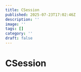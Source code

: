 ```yaml
---
title: CSession
published: 2025-07-23T17:02:46Z
description: ''
image: ''
tags: []
category: ''
draft: false
---
```


# CSession

